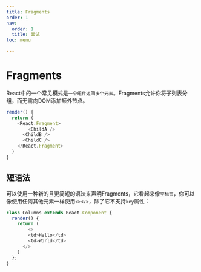 ```yaml
---
title: Fragments
order: 1
nav:
  order: 1
  title: 面试
toc: menu

---
```


# Fragments

React中的一个常见模式是`一个组件返回多个元素`。Fragments允许你将子列表分组，而无需向DOM添加额外节点。

```js
render() {
  return (
  	<React.Fragment>
    	<ChildA />
      <ChildB />
      <ChildC />
    </React.Fragment>
  )
}
```

## 短语法

可以使用一种新的且更简短的语法来声明Fragments，它看起来像`空标签`，你可以像使用任何其他元素一样使用`<></>`，除了它不支持`key`属性：

```js
class Columns extends React.Component {
  render() {
    return (
    	<>
        <td>Hello</td>
        <td>World</td>
      </>
    )
  };
}
```

